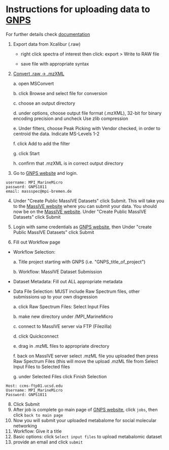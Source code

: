 # Instructions for uploading data to [GNPS](http://gnps.ucsd.edu/ProteoSAFe/static/gnps-splash.jsp)
For further details check [documentation](https://bix-lab.ucsd.edu/display/Public/Molecular+Networking+Documentation#MolecularNetworkingDocumentation-SubmitWorkflow)
1. Export data from Xcalibur (.raw)

	* right click spectra of interest then click: export > Write to RAW file

	* save file with appropriate syntax

2. [Convert .raw -> .mzXML](https://bix-lab.ucsd.edu/display/Public/Data+Conversion+to+.mzXML)

	a. open MSConvert

	b. click Browse and select file for conversion
	
	c. choose an output directory
	
	d. under options, choose output file format (.mzXML), 32-bit for binary encoding precision and uncheck Use zlib compression
	
	e. Under filters, choose Peak Picking with Vendor checked, in order to centroid the data. Indicate MS-Levels 1-2
	
	f. click Add to add the filter
	
	g. click Start
	
	h. confirm that .mzXML is in correct output directory
3. Go to [GNPS website](http://gnps.ucsd.edu/ProteoSAFe/static/gnps-splash.jsp) and login.
```
username: MPI_MarineMicro
password: GNPS1811
email: massspec@mpi-bremen.de
```
4. Under "Create Public MassIVE Datasets" click Submit. This will take you to the [MassIVE website](http://massive.ucsd.edu/ProteoSAFe/static/massive.jsp?redirect=auth) where you can submit your data. You should now be on the [MassIVE website](http://massive.ucsd.edu/ProteoSAFe/static/massive.jsp?redirect=auth). Under "Create Public MassIVE Datasets" click Submit

6. Login with same credentials as [GNPS website](http://gnps.ucsd.edu/ProteoSAFe/static/gnps-splash.jsp), then Under "create Public MassIVE Datasets" click Submit

7. Fill out Workflow page
* Workflow Selection:

	a. Title project starting with GNPS (i.e. "GNPS_title_of_project")

	b. Workflow: MassIVE Dataset Submission
* Dataset Metadata: Fill out ALL appropriate metadata
* Data File Selection: MUST include Raw Spectrum files, other submissions up to your own disgression
	
	a. click Raw Spectrum Files: Select Input Files

	b. make new directory under /MPI_MarineMicro

	c. connect to MassIVE server via FTP (Filezilla)

	d. click Quickconnect

	e. drag in .mzML files to appropriate directory

	f. back on MassIVE server select .mzML file you uploaded then press Raw Spectrum Files (this will move the upload .mzML file from Select Input Files to Selected files
	
	g. under Selected Files click Finish Selection

```
Host: ccms-ftp01.ucsd.edu
Username: MPI_MarineMicro
Password: GNPS1811
```

8. Click Submit
9. After job is complete go main page of [GNPS website](http://gnps.ucsd.edu/ProteoSAFe/static/gnps-splash.jsp), click `jobs`, then click `back to main page`
10. Now you will submit your uploaded metabalome for social molecular networking
11. Workflow: Give it a title
12. Basic options: click `Select input files` to upload metabalomic dataset
13. provide an email and click `submit`
